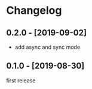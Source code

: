 # Changelog

## 0.2.0 - [2019-09-02]

- add async and sync mode

## 0.1.0 - [2019-08-30]

first release
